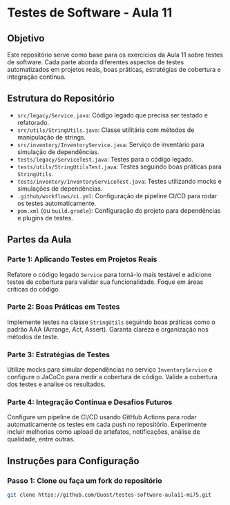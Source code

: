 # Testes de Software - Aula 11

## Objetivo
Este repositório serve como base para os exercícios da Aula 11 sobre testes de software. Cada parte aborda diferentes aspectos de testes automatizados em projetos reais, boas práticas, estratégias de cobertura e integração contínua.

## Estrutura do Repositório

- `src/legacy/Service.java`: Código legado que precisa ser testado e refatorado.
- `src/utils/StringUtils.java`: Classe utilitária com métodos de manipulação de strings.
- `src/inventory/InventoryService.java`: Serviço de inventário para simulação de dependências.
- `tests/legacy/ServiceTest.java`: Testes para o código legado.
- `tests/utils/StringUtilsTest.java`: Testes seguindo boas práticas para `StringUtils`.
- `tests/inventory/InventoryServiceTest.java`: Testes utilizando mocks e simulações de dependências.
- `.github/workflows/ci.yml`: Configuração de pipeline CI/CD para rodar os testes automaticamente.
- `pom.xml` (ou `build.gradle`): Configuração do projeto para dependências e plugins de testes.

## Partes da Aula

### Parte 1: Aplicando Testes em Projetos Reais
Refatore o código legado `Service` para torná-lo mais testável e adicione testes de cobertura para validar sua funcionalidade. Foque em áreas críticas do código.

### Parte 2: Boas Práticas em Testes
Implemente testes na classe `StringUtils` seguindo boas práticas como o padrão AAA (Arrange, Act, Assert). Garanta clareza e organização nos métodos de teste.

### Parte 3: Estratégias de Testes
Utilize mocks para simular dependências no serviço `InventoryService` e configure o JaCoCo para medir a cobertura de código. Valide a cobertura dos testes e analise os resultados.

### Parte 4: Integração Contínua e Desafios Futuros
Configure um pipeline de CI/CD usando GitHub Actions para rodar automaticamente os testes em cada push no repositório. Experimente incluir melhorias como upload de artefatos, notificações, análise de qualidade, entre outras.

## Instruções para Configuração

### Passo 1: Clone ou faça um fork do repositório
```bash
git clone https://github.com/Quost/testes-software-aula11-mi75.git
